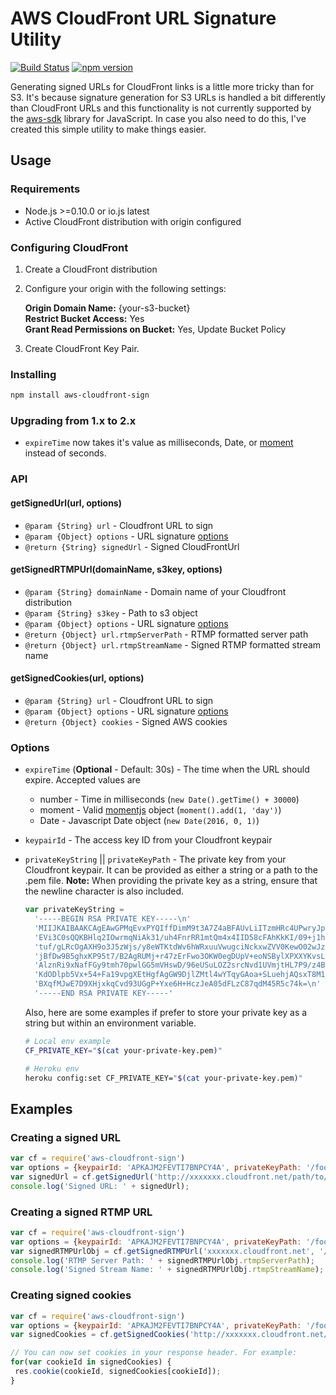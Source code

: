 AWS CloudFront URL Signature Utility  
===================
[![Build Status](https://travis-ci.org/jasonsims/aws-cloudfront-sign.svg?branch=master)](https://travis-ci.org/jasonsims/aws-cloudfront-sign)
[![npm version](https://badge.fury.io/js/aws-cloudfront-sign.svg)](http://badge.fury.io/js/aws-cloudfront-sign)

Generating signed URLs for CloudFront links is a little more tricky than for S3. It's because signature generation for S3 URLs is handled a bit differently than CloudFront URLs and this functionality is not currently supported by the [aws-sdk](https://github.com/aws/aws-sdk-js) library for JavaScript. In case you also need to do this, I've created this simple utility to make things easier.

## Usage
### Requirements
* Node.js >=0.10.0 or io.js latest
* Active CloudFront distribution with origin configured

### Configuring CloudFront
1. Create a CloudFront distribution
2. Configure your origin with the following settings:

   **Origin Domain Name:** {your-s3-bucket}  
   **Restrict Bucket Access:** Yes  
   **Grant Read Permissions on Bucket:** Yes, Update Bucket Policy  
3. Create CloudFront Key Pair.

### Installing
```sh
npm install aws-cloudfront-sign
```

### Upgrading from 1.x to 2.x
* `expireTime` now takes it's value as milliseconds, Date, or
 [moment][moment_docs] instead of seconds.

### API
#### getSignedUrl(url, options)
* `@param {String} url` - Cloudfront URL to sign
* `@param {Object} options` - URL signature [options](#options)
* `@return {String} signedUrl` - Signed CloudFrontUrl

#### getSignedRTMPUrl(domainName, s3key, options)
* `@param {String} domainName` - Domain name of your Cloudfront distribution
* `@param {String} s3key` - Path to s3 object
* `@param {Object} options` - URL signature [options](#options)
* `@return {Object} url.rtmpServerPath` - RTMP formatted server path
* `@return {Object} url.rtmpStreamName` - Signed RTMP formatted stream name

#### getSignedCookies(url, options)
* `@param {String} url` - Cloudfront URL to sign
* `@param {Object} options` - URL signature [options](#options)
* `@return {Object} cookies` - Signed AWS cookies

### Options
* `expireTime` (**Optional** - Default: 30s) - The time when the URL should
   expire. Accepted values are
   * number - Time in milliseconds (`new Date().getTime() + 30000`)
   * moment - Valid [momentjs][moment_docs] object (`moment().add(1, 'day')`)
   * Date - Javascript Date object (`new Date(2016, 0, 1)`)
* `keypairId` - The access key ID from your Cloudfront keypair
* `privateKeyString` || `privateKeyPath` - The private key from your Cloudfront
   keypair. It can be provided as either a string or a path to the .pem file.
  **Note:** When providing the private key as a string, ensure that the newline
  character is also included.

  ```js
  var privateKeyString =
    '-----BEGIN RSA PRIVATE KEY-----\n'
    'MIIJKAIBAAKCAgEAwGPMqEvxPYQIffDimM9t3A7Z4aBFAUvLiITzmHRc4UPwryJp\n'
    'EVi3C0sQQKBHlq2IOwrmqNiAk31/uh4FnrRR1mtQm4x4IID58cFAhKkKI/09+j1h\n'
    'tuf/gLRcOgAXH9o3J5zWjs/y8eWTKtdWv6hWRxuuVwugciNckxwZVV0KewO02wJz\n'
    'jBfDw9B5ghxKP95t7/B2AgRUMj+r47zErFwo3OKW0egDUpV+eoNSBylXPXXYKvsL\n'
    'AlznRi9xNafFGy9tmh70pwlGG5mVHswD/96eUSuLOZ2srcNvd1UVmjtHL7P9/z4B\n'
    'KdODlpb5Vx+54+Fa19vpgXEtHgfAgGW9DjlZMtl4wYTqyGAoa+SLuehjAQsxT8M1\n'
    'BXqfMJwE7D9XHjxkqCvd93UGgP+Yxe6H+HczJeA05dFLzC87qdM45R5c74k=\n'
    '-----END RSA PRIVATE KEY-----'
  ```
  Also, here are some examples if prefer to store your private key as a string
  but within an environment variable.
  ```sh
  # Local env example
  CF_PRIVATE_KEY="$(cat your-private-key.pem)"

  # Heroku env
  heroku config:set CF_PRIVATE_KEY="$(cat your-private-key.pem)"  
  ```

## Examples
### Creating a signed URL
```js
var cf = require('aws-cloudfront-sign')
var options = {keypairId: 'APKAJM2FEVTI7BNPCY4A', privateKeyPath: '/foo/bar'}
var signedUrl = cf.getSignedUrl('http://xxxxxxx.cloudfront.net/path/to/s3/object', options);
console.log('Signed URL: ' + signedUrl);
```

### Creating a signed RTMP URL
```js
var cf = require('aws-cloudfront-sign')
var options = {keypairId: 'APKAJM2FEVTI7BNPCY4A', privateKeyPath: '/foo/bar'}
var signedRTMPUrlObj = cf.getSignedRTMPUrl('xxxxxxx.cloudfront.net', '/path/to/s3/object', options);
console.log('RTMP Server Path: ' + signedRTMPUrlObj.rtmpServerPath);
console.log('Signed Stream Name: ' + signedRTMPUrlObj.rtmpStreamName);
```

### Creating signed cookies
```js
var cf = require('aws-cloudfront-sign')
var options = {keypairId: 'APKAJM2FEVTI7BNPCY4A', privateKeyPath: '/foo/bar'}
var signedCookies = cf.getSignedCookies('http://xxxxxxx.cloudfront.net/*', options);

// You can now set cookies in your response header. For example:
for(var cookieId in signedCookies) {
 res.cookie(cookieId, signedCookies[cookieId]);
}
```

[moment_docs]: http://momentjs.com/docs
